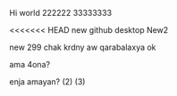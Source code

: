 Hi world
222222
33333333

<<<<<<< HEAD
new github desktop
New2

new 299 chak krdny aw qarabalaxya
ok

ama 4ona?

enja amayan? (2)
(3)
